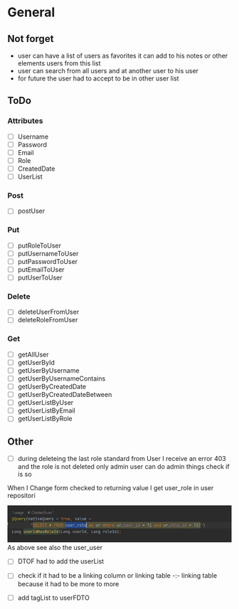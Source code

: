 # General

## Not  forget

- user can have a list of users as favorites it can add to his notes or other elements users from this list
- user can search from all users and at another user to his user
- for future the user had to accept to be in other user list

## ToDo

### Attributes

- [ ] Username
- [ ] Password
- [ ] Email
- [ ] Role
- [ ] CreatedDate
- [ ] UserList

### Post

- [ ] postUser

### Put

- [ ] putRoleToUser
- [ ] putUsernameToUser
- [ ] putPasswordToUser
- [ ] putEmailToUser
- [ ] putUserToUser

### Delete

- [ ] deleteUserFromUser
- [ ] deleteRoleFromUser

### Get

- [ ] getAllUser
- [ ] getUserById
- [ ] getUserByUsername
- [ ] getUserByUsernameContains
- [ ] getUserByCreatedDate
- [ ] getUserByCreatedDateBetween
- [ ] getUserListByUser
- [ ] getUserListByEmail
- [ ] getUserListByRole

## Other

- [ ] during deleteing the last role standard from User I receive an error 403 and the role is not deleted
  only admin user can do admin things check if is so

When I Change form checked to returning value I get user_role in user repositori

![img.png](img.png)
As above see also the user_user

- [ ] DTOF had to add the userList
- [ ] check if it had to be a linking column or linking table -:- linking table because it had to be more to more
- [ ] add tagList to userFDTO

